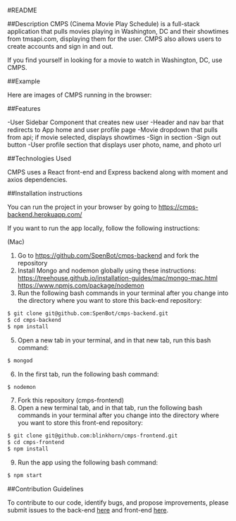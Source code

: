 #README

##Description
CMPS (Cinema Movie Play Schedule) is a full-stack application that pulls movies
playing in Washington, DC and their showtimes from tmsapi.com, displaying them
for the user. CMPS also allows users to create accounts and sign in and out.

If you find yourself in looking for a movie to watch in Washington, DC, use
CMPS.

##Example

Here are images of CMPS running in the browser:

##Features

-User Sidebar Component that creates new user
-Header and nav bar that redirects to App home and user profile page
-Movie dropdown that pulls from api; if movie selected, displays showtimes
-Sign in section
-Sign out button
-User profile section that displays user photo, name, and photo url

##Technologies Used

CMPS uses a React front-end and Express backend along with moment and axios
dependencies.

##Installation instructions

You can run the project in your browser by going to https://cmps-backend.herokuapp.com/

If you want to run the app locally, follow the following instructions:

(Mac)
1. Go to https://github.com/SpenBot/cmps-backend and fork the repository
2. Install Mongo and nodemon globally using these instructions:
https://treehouse.github.io/installation-guides/mac/mongo-mac.html
https://www.npmjs.com/package/nodemon
4. Run the following bash commands in your terminal after you change into the
directory where you want to store this back-end repository:
  ```bash
  $ git clone git@github.com:SpenBot/cmps-backend.git
  $ cd cmps-backend
  $ npm install
  ```
5. Open a new tab in your terminal, and
 in that new tab, run this bash command:
  ```bash
  $ mongod
  ```
6. In the first tab, run the following bash command:
  ```bash
  $ nodemon
  ```
7. Fork this repository (cmps-frontend)
8. Open a new terminal tab, and in that tab, run the following bash commands in
your terminal after you change into the directory where you want to store this
front-end repository:
  ```bash
  $ git clone git@github.com:blinkhorn/cmps-frontend.git
  $ cd cmps-frontend
  $ npm install
  ```
9. Run the app using the following bash command:
```bash
$ npm start
```

##Contribution Guidelines

To contribute to our code, identify bugs, and propose improvements, please
submit issues to the back-end [here](https://github.com/SpenBot/cmps-backend/issues "cmps-backend issues") and front-end [here](https://github.com/blinkhorn/cmps-frontend/issues "cmps-frontend issues").
